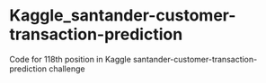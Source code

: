 # Kaggle_santander-customer-transaction-prediction
Code for 118th position in Kaggle santander-customer-transaction-prediction challenge
